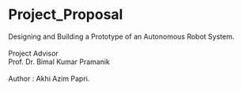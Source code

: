 # Project_Proposal
Designing and Building a Prototype of an Autonomous Robot System. <br>
<br>
Project Advisor<br>
Prof. Dr. Bimal Kumar Pramanik<br>
<br>
Author : Akhi Azim Papri.

